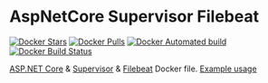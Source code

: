 # AspNetCore Supervisor Filebeat

[![Docker Stars](https://img.shields.io/docker/stars/burakince/aspnetcore-supervisor-filebeat.svg)](https://hub.docker.com/r/burakince/aspnetcore-supervisor-filebeat/) [![Docker Pulls](https://img.shields.io/docker/pulls/burakince/aspnetcore-supervisor-filebeat.svg)](https://hub.docker.com/r/burakince/aspnetcore-supervisor-filebeat/) [![Docker Automated build](https://img.shields.io/docker/automated/burakince/aspnetcore-supervisor-filebeat.svg)](https://hub.docker.com/r/burakince/aspnetcore-supervisor-filebeat/) [![Docker Build Status](https://img.shields.io/docker/build/burakince/aspnetcore-supervisor-filebeat.svg)](https://hub.docker.com/r/burakince/aspnetcore-supervisor-filebeat/)

[ASP.NET Core](https://hub.docker.com/r/microsoft/aspnetcore/) &amp; [Supervisor](https://github.com/Supervisor/supervisor) &amp; [Filebeat](https://github.com/elastic/beats) Docker file. [Example usage](https://github.com/burakince/aspnetcore-supervisor-filebeat-example)
